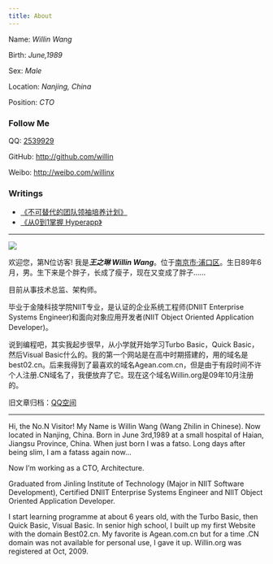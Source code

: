 ```yaml
---
title: About
---
```


Name: *Willin Wang*

Birth: *June,1989*

Sex: *Male*

Location: *Nanjing, China*

Position: *CTO*

### Follow Me

QQ: [2539929](http://wpa.qq.com/msgrd?v=3&uin=2539929&site=qq&menu=yes)

GitHub: <http://github.com/willin>

Weibo: <http://weibo.com/willinx>

### Writings

- [《不可替代的团队领袖培养计划》](https://leader.js.cool/)
- [《从0到1掌握 Hyperapp》](https://hyperapp.js.cool/)

---

![](http://c3.gostats.cn/bin/count/a_358322/t_7/i_3/z_0/show_hosts/counter.png)

欢迎您，第N位访客! 我是***王之琳 Willin Wang***。位于[南京市·浦口区](http://j.map.baidu.com/snbaP)。生日89年6月，男。生下来是个胖子，长成了瘦子，现在又变成了胖子……

目前从事技术总监、架构师。

毕业于金陵科技学院NIIT专业，是认证的企业系统工程师(DNIIT Enterprise Systems Engineer)和面向对象应用开发者(NIIT Object Oriented Application Developer)。

说到编程吧，其实我起步很早，从小学就开始学习Turbo Basic，Quick Basic，然后Visual Basic什么的。我的第一个网站是在高中时期搭建的，用的域名是best02.cn。后来我得到了最喜欢的域名Agean.com.cn，但是由于有段时间不许个人注册.CN域名了，我便放弃了它。现在这个域名Willin.org是09年10月注册的。

旧文章归档：[QQ空间](http://2539929.qzone.qq.com)

---


Hi, the No.N Visitor! My Name is Willin Wang (Wang Zhilin in Chinese). Now located in Nanjing, China. Born in June 3rd,1989 at a small hospital of Haian, Jiangsu Province, China. When just born I was a fatso. Long days after being slim, I am a fatass again now…

Now I’m working as a CTO, Architecture.

Graduated from Jinling Institute of Technology (Major in NIIT Software Development), Certified DNIIT Enterprise Systems Engineer and NIIT Object Oriented Application Developer.

I start learning programme at about 6 years old, with the Turbo Basic, then Quick Basic, Visual Basic. In senior high school, I built up my first Website with the domain Best02.cn. My favorite is Agean.com.cn but for a time .CN domain was not available for personal use, I gave it up. Willin.org was registered at Oct, 2009.
